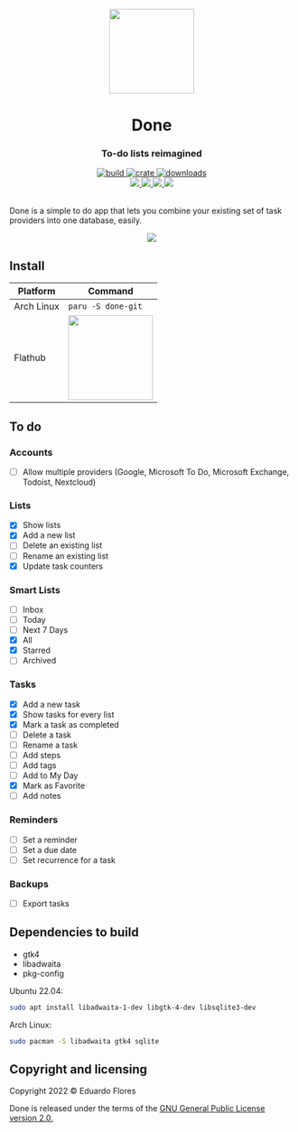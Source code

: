 <div align="center">
  <br>
  <img src="https://raw.githubusercontent.com/edfloreshz/done/4c8632c3ed21ecf2be72c2f0b1b2dfab428fe15f/data/icons/hicolor/scalable/apps/dev.edfloreshz.Done.svg" width="150" />
  <h1>Done</h1>
  <h3>To-do lists reimagined</h3>
  <a href="https://github.com/edfloreshz/done/actions/workflows/rust.yml">
    <img src="https://img.shields.io/github/workflow/status/edfloreshz/sensei/Rust?logo=GitHub" alt="build"/>
  </a>
  <a href="https://crates.io/crates/done">
    <img src="https://img.shields.io/crates/v/done?label=Done" alt="crate"/>
  </a>
   <a href="https://crates.io/crates/done">
    <img src="https://img.shields.io/crates/d/done" alt="downloads"/>
  </a>
  <br/>
  <a href="https://github.com/sponsors/edfloreshz">
    <img src="https://img.shields.io/badge/sponsor-30363D?style=for-the-badge&logo=GitHub-Sponsors&logoColor=#white"/>
  </a>
  <a href="https://matrix.to/#/#done-gh:matrix.org">
    <img src="https://img.shields.io/badge/matrix-000000?style=for-the-badge&logo=Matrix&logoColor=white"/>
  </a>
  <a href="https://t.me/done_gh">
    <img src="https://img.shields.io/badge/Telegram-2CA5E0?style=for-the-badge&logo=telegram&logoColor=white"/>
  </a>
  <a href="https://github.com/edfloreshz/done">
    <img src="https://img.shields.io/badge/GitHub-100000?style=for-the-badge&logo=github&logoColor=white"/>
  </a>
</div>
<br/>

Done is a simple to do app that lets you combine your existing set of task providers into one database, easily.

<div align="center">
  <img src="https://raw.githubusercontent.com/edfloreshz/done/bb354c88b053249877ecfdaaf7f247e1caf2ecf9/data/screenshots/tasks.png"/>
</div>


## Install
| Platform   | Command                                 |
|------------|-----------------------------------------|
| Arch Linux | `paru -S done-git`                    |
| Flathub    | <a href="https://flathub.org/apps/details/dev.edfloreshz.Done"><img src="https://flathub.org/assets/badges/flathub-badge-en.png" width="150"/></a> |



## To do

### Accounts

- [ ] Allow multiple providers (Google, Microsoft To Do, Microsoft Exchange, Todoist, Nextcloud)

### Lists

- [x] Show lists
- [x] Add a new list
- [ ] Delete an existing list
- [ ] Rename an existing list
- [x] Update task counters

### Smart Lists
- [ ] Inbox
- [ ] Today
- [ ] Next 7 Days
- [x] All
- [x] Starred
- [ ] Archived

### Tasks
- [x] Add a new task
- [x] Show tasks for every list
- [x] Mark a task as completed
- [ ] Delete a task
- [ ] Rename a task
- [ ] Add steps
- [ ] Add tags
- [ ] Add to My Day
- [x] Mark as Favorite
- [ ] Add notes

### Reminders
- [ ] Set a reminder
- [ ] Set a due date
- [ ] Set recurrence for a task

### Backups
- [ ] Export tasks

## Dependencies to build
- gtk4
- libadwaita
- pkg-config

Ubuntu 22.04:
```bash
sudo apt install libadwaita-1-dev libgtk-4-dev libsqlite3-dev
```
Arch Linux:
```bash
sudo pacman -S libadwaita gtk4 sqlite
```

Copyright and licensing
-----------------------

Copyright 2022 © Eduardo Flores

Done is released under the terms of the [GNU General Public License version 2.0.](https://github.com/edfloreshz/done/blob/main/LICENSE)

